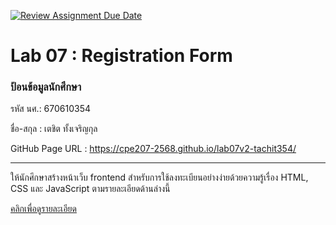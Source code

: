 [![Review Assignment Due Date](https://classroom.github.com/assets/deadline-readme-button-22041afd0340ce965d47ae6ef1cefeee28c7c493a6346c4f15d667ab976d596c.svg)](https://classroom.github.com/a/lUAO1fCs)
# Lab 07 : Registration Form

### ป้อนข้อมูลนักศึกษา

รหัส นศ.: 670610354

ชื่อ-สกุล : เตชิต ทั้งเจริญกุล

GitHub Page URL : https://cpe207-2568.github.io/lab07v2-tachit354/

---

ให้นักศึกษาสร้างหน้าเว็บ frontend สำหรับการใช้ลงทะเบียนอย่างง่ายด้วยความรู้เรื่อง HTML, CSS และ JavaScript ตามรายละเอียดด้านล่างนี้

[คลิกเพื่อดูรายละเอียด](https://o365cmu-my.sharepoint.com/:b:/g/personal/dome_potikanond_cmu_ac_th/EXV5Qzs-KMZFtxjtxaV_Ap0B3DvDxnGkaz9E0SvG3AFm_Q?e=gSIZCQ)
